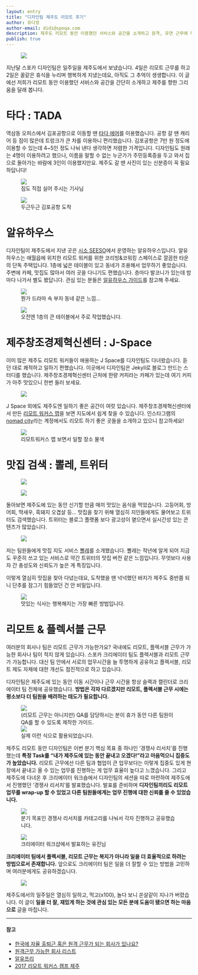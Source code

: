 ```yaml
---
layout: entry
title: "디자인팀 제주도 리모트 후기"
author: 유다정
author-email: didi@spoqa.com
description: 제주도 리모트 동안 이용했던 서비스와 공간을 소개하고 원격, 유연 근무에 대한 생각을 공유합니다.
publish: true
---
```


<figure>
  <img src="/images/2019-01-04/intro.jpg" style="margin: 0 auto;" />
</figure>

지난달 스포카 디자인팀은 일주일을 제주도에서 보냈습니다. 4일은 리모트 근무를 하고 2일은 꿀같은 휴식을 누리며 행복하게 지냈는데요, 아직도 그 추억이 생생합니다. 이 글에선 저희가 리모트 동안 이용했던 서비스와 공간을 간단히 소개하고 제주를 향한 그리움을 달래 봅니다.


# 타다 : TADA
역삼동 오피스에서 김포공항으로 이동할 땐 [타다 에어](https://tadatada.com/#description)를 이용했습니다. 공항 갈 땐 캐리어 등 짐이 많은데 트렁크가 큰 차를 이용하니 편리했습니다. 김포공항은 7만 원 정도에 이용할 수 있는데 4~5인 정도 나눠 낸다 생각하면 저렴한 가격입니다. 디자인팀도 원래는 4명이 이용하려고 했으나, 이름을 말할 수 없는 누군가가 주민등록증을 두고 와서 집으로 돌아가는 바람에 3인이 이용했지만요. 제주도 갈 땐 사진이 있는 신분증이 꼭 필요하답니다!

<figure>
  <img src="/images/2019-01-04/tada-2.jpg" style="margin: 0 auto;" />
  <figcaption>짐도 직접 실어 주시는 기사님</figcaption>
</figure>

<figure>
  <img src="/images/2019-01-04/tada-1.jpg" style="margin: 0 auto;" />
  <figcaption>두근두근 김포공항 도착</figcaption>
</figure>


# 알유하우스


디자인팀이 제주도에서 지낸 곳은 [시소 SEESO](http://www.seeso.kr/)에서 운영하는 알유하우스입니다. 알유하우스는 애월읍에 위치한 리모트 워커를 위한 코리빙&코워킹 스페이스로 깔끔한 타운의 단독 주택입니다. 1층에 넓은 테이블이 있고 동네가 조용해서 업무하기 좋았습니다. 주변에 카페, 맛집도 많아서 여러 곳을 다니기도 편했습니다. 층마다 발코니가 있는데 밤마다 나가서 별도 봤답니다. 관심 있는 분들은 [알유하우스 가이드](https://trello.com/b/QkkrxOce/%EC%95%8C%EC%9C%A0%ED%95%98%EC%9A%B0%EC%8A%A4)를 참고해 주세요.

<figure>
  <img src="/images/2019-01-04/ru-1.jpg" style="margin: 0 auto;" />
  <figcaption>뭔가 드라마 속 부자 동네 같은 느낌...</figcaption>
</figure>

<figure>
  <img src="/images/2019-01-04/ru-2.jpg" style="margin: 0 auto;" />
  <figcaption>오전엔 1층의 큰 테이블에서 주로 작업했습니다.</figcaption>
</figure>


# 제주창조경제혁신센터 : J-Space

이미 많은 제주도 리모트 워커들이 애용하는 J Space를 디자인팀도 다녀왔습니다. 듣던 대로 쾌적하고 일하기 편했습니다. 이곳에서 디자인팀은 Jekyll로 블로그 만드는 스터디를 했습니다. 제주창조경제혁신센터 근처에 한량 커피라는 카페가 있는데 여기 커피가 아주 맛있으니 한번 들러 보세요.

<figure>
  <img src="/images/2019-01-04/jspace.jpg" style="margin: 0 auto;" />
</figure>

J Space 외에도 제주도엔 일하기 좋은 공간이 여럿 있습니다. 제주창조경제혁신센터에서 만든 [리모트 워커스 맵](http://jccei.kr/starthub/platform/map.htm)을 보면 지도에서 쉽게 찾을 수 있습니다. 인스타그램의 [nomad city](https://www.instagram.com/nomadcity___/)라는 계정에서도 리모트 하기 좋은 곳들을 소개하고 있으니 참고하세요!

<figure>
  <img src="/images/2019-01-04/ru-3.jpg" style="margin: 0 auto;" />
  <figcaption>리모트워커스 맵 보면서 일할 장소 물색</figcaption>
</figure>


# 맛집 검색 : 뽈레, 트위터


<figure>
  <img src="/images/2019-01-04/food-1.jpg" style="margin: 0 auto;" />
</figure>

<figure>
  <img src="/images/2019-01-04/food-3.jpg" style="margin: 0 auto;" />
</figure>

돌아보면 제주도에 있는 동안 신기할 만큼 매끼 맛있는 음식을 먹었습니다. 고등어회, 방어회, 딱새우, 흑돼지 오겹살 등... 맛집을 찾기 위해 열심히 지인들에게도 물어보고 트위터도 검색했습니다. 트위터는 블로그 플랫폼 보다 광고성이 옅으면서 실시간성 있는 콘텐츠가 많았습니다.


<figure>
  <img src="/images/2019-01-04/polle.jpg" style="margin: 0 auto;" />
</figure>

저는 팀원들에게 맛집 지도 서비스 [뽈레](https://polle.com/)를 소개했습니다. 뽈레는 작년에 알게 되어 지금도 꾸준히 쓰고 있는 서비스로 약간 트위터의 맛집 버전 같은 느낌입니다. 무엇보다 사용자 간 충성도와 신뢰도가 높은 게 특징입니다.

이렇게 열심히 맛집을 찾아 다녔는데요, 도착했을 땐 넉넉했던 바지가 제주도 중반쯤 되니 단추를 잠그기 힘들었던 건 안 비밀입니다.

<figure>
  <img src="/images/2019-01-04/food-2.jpg" style="margin: 0 auto;" />
  <figcaption>맛있는 식사는 행복해지는 가장 빠른 방법입니다.</figcaption>
</figure>


# 리모트 & 플렉서블 근무

여러분의 회사나 팀은 리모트 근무가 가능한가요? 국내에도 리모트, 플렉서블 근무가 가능한 회사나 팀이 적지 않게 있습니다. 스포카 크리에이터 팀도 플렉서블과 리모트 근무가 가능합니다. 대신 팀 안에서 서로의 업무시간을 늘 투명하게 공유하고 플렉서블, 리모트 제도 자체에 대한 개선도 점진적으로 하고 있습니다.

디자인팀은 제주도에 있는 동안 이동 시간이나 근무 시간을 항상 슬랙과 캘린더로 크리에이터 팀 전체에 공유했습니다. **방법은 각자 다르겠지만 리모트, 플렉서블 근무 시에는 평소보다 더 팀원을 배려하는 태도가 필요합니다.**

<figure>
  <img src="/images/2019-01-04/qahelp.png" style="margin: 0 auto;" />
  <figcaption>
    (리모트 근무는 아니지만) QA를 담당하시는 분이 휴가 동안 다른 팀원이 QA를 할 수 있도록 제작한 가이드.
  </figcaption>

  <img src="/images/2019-01-04/qahelp2.png" style="margin: 0 auto;" />
  <figcaption>실제 이런 식으로 활용되었습니다.</figcaption>
</figure>

제주도 리모트 동안 디자인팀은 이번 분기 핵심 목표 중 하나인 ‘경쟁사 리서치’를 진행했는데 **특정 Task를 “내가 제주도에 있는 동안 끝내고 오겠다!”라고 마음먹으니 집중도가 높았습니다.** 리모트 근무에선 다른 팀과 협업이 큰 업무보다는 이렇게 집중도 있게 현장에서 끝내고 올 수 있는 업무를 진행하는 게 업무 효율이 높다고 느꼈습니다. 그리고 제주도에 다녀온 후 크리에이터 워크숍에서 디자인팀의 세션을 따로 마련하여 제주도에서 진행했던 ‘경쟁사 리서치’를 발표했습니다. 발표를 준비하며 **디자인팀끼리도 리모트 업무를 wrap-up 할 수 있었고 다른 팀원들에게는 업무 진행에 대한 신뢰를 줄 수 있었습니다.**

<figure>
  <img src="/images/2019-01-04/work.jpg" style="margin: 0 auto;" />
  <figcaption>
    분기 목표인 경쟁사 리서치를 카테고리를 나눠서 각자 진행하고 공유했습니다.
  </figcaption>
</figure>

<figure>
  <img src="/images/2019-01-04/workshop.jpg" style="margin: 0 auto;" />
  <figcaption>크리에이터 워크샵에서 발표하는 유진님</figcaption>
</figure>

**크리에이터 팀에서 플렉서블, 리모트 근무는 복지가 아니라 일을 더 효율적으로 하려는 방법으로서 존재합니다.** 앞으로도 크리에이터 팀은 일을 더 잘할 수 있는 방법을 고민하며 여러분에게도 공유하겠습니다.

<figure>
  <img src="/images/2019-01-04/outro.jpg" style="margin: 0 auto;" />
</figure>

제주도에서의 일주일은 열심히 일하고, 먹고(x100), 놀다 보니 쏜살같이 지나가 버렸습니다. 이 글이 **일을 더 잘, 재밌게 하는 것에 관심 있는 모든 분에 도움이 됐으면 하는 마음으로** 글을 마칩니다.


---

#### 참고
- [한국에 자율 출퇴근 혹은 원격 근무가 되는 회사가 있나요?](https://github.com/milooy/remote-or-flexible-work-company-in-korea)
- [원격근무 가능한 회사 리스트](https://jobs.nomadcoders.co/companies/)
- [알유프리](https://www.rufree.kr/about)
- [2017 리모트 워커스 캠프 제주](https://www.youtube.com/playlist?list=PLEzitFFp018JsT_v-98CvOR4jaiKHol2z)
